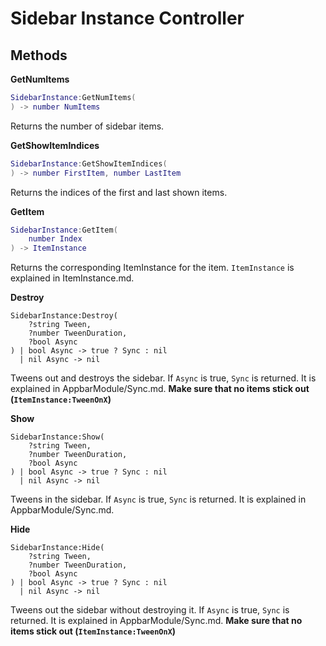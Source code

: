 Sidebar Instance Controller
===
Methods
---
**GetNumItems**
```lua
SidebarInstance:GetNumItems(
) -> number NumItems
```

Returns the number of sidebar items.

**GetShowItemIndices**
```lua
SidebarInstance:GetShowItemIndices(
) -> number FirstItem, number LastItem
```

Returns the indices of the first and last shown items.

**GetItem**
```lua
SidebarInstance:GetItem(
	number Index
) -> ItemInstance
```

Returns the corresponding ItemInstance for the item.
`ItemInstance` is explained in ItemInstance.md.

**Destroy**
```
SidebarInstance:Destroy(
	?string Tween,
	?number TweenDuration,
	?bool Async
) | bool Async -> true ? Sync : nil
  | nil Async -> nil
```
Tweens out and destroys the sidebar.
If `Async` is true, `Sync` is returned. It is explained in AppbarModule/Sync.md.
**Make sure that no items stick out (`ItemInstance:TweenOnX`)**

**Show**
```
SidebarInstance:Show(
	?string Tween,
	?number TweenDuration,
	?bool Async
) | bool Async -> true ? Sync : nil
  | nil Async -> nil
```
Tweens in the sidebar.
If `Async` is true, `Sync` is returned. It is explained in AppbarModule/Sync.md.


**Hide**
```
SidebarInstance:Hide(
	?string Tween,
	?number TweenDuration,
	?bool Async
) | bool Async -> true ? Sync : nil
  | nil Async -> nil
```
Tweens out the sidebar without destroying it.
If `Async` is true, `Sync` is returned. It is explained in AppbarModule/Sync.md.
**Make sure that no items stick out (`ItemInstance:TweenOnX`)**